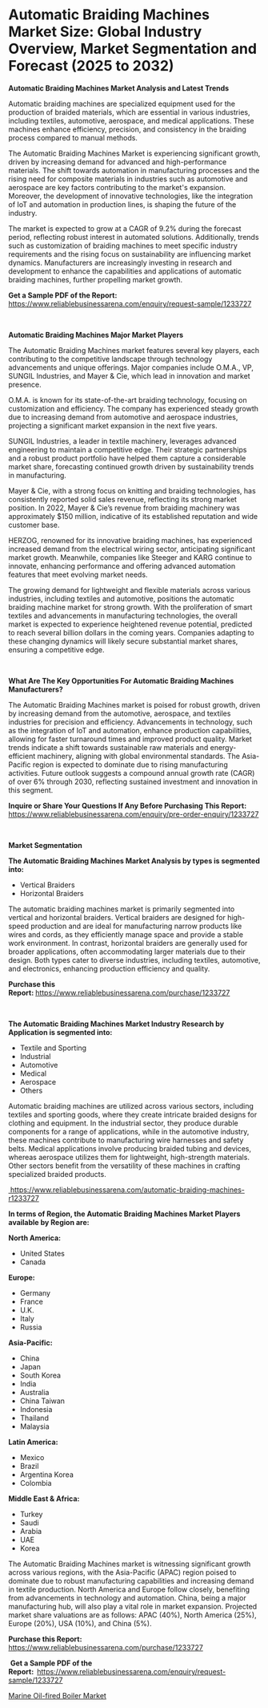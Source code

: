 <p><h1>Automatic Braiding Machines Market Size: Global Industry Overview, Market Segmentation and Forecast (2025 to 2032)</h1></p><p><strong>Automatic Braiding Machines Market Analysis and Latest Trends</strong></p>
<p><p>Automatic braiding machines are specialized equipment used for the production of braided materials, which are essential in various industries, including textiles, automotive, aerospace, and medical applications. These machines enhance efficiency, precision, and consistency in the braiding process compared to manual methods. </p><p>The Automatic Braiding Machines Market is experiencing significant growth, driven by increasing demand for advanced and high-performance materials. The shift towards automation in manufacturing processes and the rising need for composite materials in industries such as automotive and aerospace are key factors contributing to the market's expansion. Moreover, the development of innovative technologies, like the integration of IoT and automation in production lines, is shaping the future of the industry. </p><p>The market is expected to grow at a CAGR of 9.2% during the forecast period, reflecting robust interest in automated solutions. Additionally, trends such as customization of braiding machines to meet specific industry requirements and the rising focus on sustainability are influencing market dynamics. Manufacturers are increasingly investing in research and development to enhance the capabilities and applications of automatic braiding machines, further propelling market growth.</p></p>
<p><strong>Get a Sample PDF of the Report:&nbsp;</strong> <a href="https://www.reliablebusinessarena.com/enquiry/request-sample/1233727?utm_campaign=3580&utm_medium=2&utm_source=Github&utm_content=ia&utm_term=11042025&utm_id=automatic-braiding-machines">https://www.reliablebusinessarena.com/enquiry/request-sample/1233727</a></p>
<p>&nbsp;</p>
<p><strong>Automatic Braiding Machines Major Market Players</strong></p>
<p><p>The Automatic Braiding Machines market features several key players, each contributing to the competitive landscape through technology advancements and unique offerings. Major companies include O.M.A., VP, SUNGIL Industries, and Mayer & Cie, which lead in innovation and market presence.</p><p>O.M.A. is known for its state-of-the-art braiding technology, focusing on customization and efficiency. The company has experienced steady growth due to increasing demand from automotive and aerospace industries, projecting a significant market expansion in the next five years.</p><p>SUNGIL Industries, a leader in textile machinery, leverages advanced engineering to maintain a competitive edge. Their strategic partnerships and a robust product portfolio have helped them capture a considerable market share, forecasting continued growth driven by sustainability trends in manufacturing.</p><p>Mayer & Cie, with a strong focus on knitting and braiding technologies, has consistently reported solid sales revenue, reflecting its strong market position. In 2022, Mayer & Cie’s revenue from braiding machinery was approximately $150 million, indicative of its established reputation and wide customer base.</p><p>HERZOG, renowned for its innovative braiding machines, has experienced increased demand from the electrical wiring sector, anticipating significant market growth. Meanwhile, companies like Steeger and KARG continue to innovate, enhancing performance and offering advanced automation features that meet evolving market needs.</p><p>The growing demand for lightweight and flexible materials across various industries, including textiles and automotive, positions the automatic braiding machine market for strong growth. With the proliferation of smart textiles and advancements in manufacturing technologies, the overall market is expected to experience heightened revenue potential, predicted to reach several billion dollars in the coming years. Companies adapting to these changing dynamics will likely secure substantial market shares, ensuring a competitive edge.</p></p>
<p>&nbsp;</p>
<p><strong>What Are The Key Opportunities For Automatic Braiding Machines Manufacturers?</strong></p>
<p><p>The Automatic Braiding Machines market is poised for robust growth, driven by increasing demand from the automotive, aerospace, and textiles industries for precision and efficiency. Advancements in technology, such as the integration of IoT and automation, enhance production capabilities, allowing for faster turnaround times and improved product quality. Market trends indicate a shift towards sustainable raw materials and energy-efficient machinery, aligning with global environmental standards. The Asia-Pacific region is expected to dominate due to rising manufacturing activities. Future outlook suggests a compound annual growth rate (CAGR) of over 6% through 2030, reflecting sustained investment and innovation in this segment.</p></p>
<p><strong>Inquire or Share Your Questions If Any Before Purchasing This Report:</strong> <a href="https://www.reliablebusinessarena.com/enquiry/pre-order-enquiry/1233727?utm_campaign=3580&utm_medium=2&utm_source=Github&utm_content=ia&utm_term=11042025&utm_id=automatic-braiding-machines">https://www.reliablebusinessarena.com/enquiry/pre-order-enquiry/1233727</a></p>
<p>&nbsp;</p>
<p><strong>Market Segmentation</strong></p>
<p><strong>The Automatic Braiding Machines Market Analysis by types is segmented into:</strong></p>
<p><ul><li>Vertical Braiders</li><li>Horizontal Braiders</li></ul></p>
<p><p>The automatic braiding machines market is primarily segmented into vertical and horizontal braiders. Vertical braiders are designed for high-speed production and are ideal for manufacturing narrow products like wires and cords, as they efficiently manage space and provide a stable work environment. In contrast, horizontal braiders are generally used for broader applications, often accommodating larger materials due to their design. Both types cater to diverse industries, including textiles, automotive, and electronics, enhancing production efficiency and quality.</p></p>
<p><strong>Purchase this Report:&nbsp;</strong><a href="https://www.reliablebusinessarena.com/purchase/1233727?utm_campaign=3580&utm_medium=2&utm_source=Github&utm_content=ia&utm_term=11042025&utm_id=automatic-braiding-machines">https://www.reliablebusinessarena.com/purchase/1233727</a></p>
<p>&nbsp;</p>
<p><strong>The Automatic Braiding Machines Market Industry Research by Application is segmented into:</strong></p>
<p><ul><li>Textile and Sporting</li><li>Industrial</li><li>Automotive</li><li>Medical</li><li>Aerospace</li><li>Others</li></ul></p>
<p><p>Automatic braiding machines are utilized across various sectors, including textiles and sporting goods, where they create intricate braided designs for clothing and equipment. In the industrial sector, they produce durable components for a range of applications, while in the automotive industry, these machines contribute to manufacturing wire harnesses and safety belts. Medical applications involve producing braided tubing and devices, whereas aerospace utilizes them for lightweight, high-strength materials. Other sectors benefit from the versatility of these machines in crafting specialized braided products.</p></p>
<p><a href="https://www.reliablebusinessarena.com/automatic-braiding-machines-r1233727?utm_campaign=3580&utm_medium=2&utm_source=Github&utm_content=ia&utm_term=11042025&utm_id=automatic-braiding-machines">&nbsp;https://www.reliablebusinessarena.com/automatic-braiding-machines-r1233727</a></p>
<p><strong>In terms of Region, the Automatic Braiding Machines Market Players available by Region are:</strong></p>
<p>
    <p> <strong> North America: </strong>
        <ul>
            <li>United States</li>
            <li>Canada</li>
        </ul>
        </p> 
    <p> <strong> Europe: </strong>
        <ul>
            <li>Germany</li>
            <li>France</li>
            <li>U.K.</li>
            <li>Italy</li>
            <li>Russia</li>
        </ul>
        </p> 
    <p> <strong> Asia-Pacific: </strong>
        <ul>
            <li>China</li>
            <li>Japan</li>
            <li>South Korea</li>
            <li>India</li>
            <li>Australia</li>
            <li>China Taiwan</li>
            <li>Indonesia</li>
            <li>Thailand</li>
            <li>Malaysia</li>
        </ul>
        </p> 
    <p> <strong> Latin America: </strong>
        <ul>
            <li>Mexico</li>
            <li>Brazil</li>
            <li>Argentina Korea</li>
            <li>Colombia</li>
        </ul>
        </p> 
    <p> <strong> Middle East & Africa: </strong>
        <ul>
            <li>Turkey</li>
            <li>Saudi</li>
            <li>Arabia</li>
            <li>UAE</li>
            <li>Korea</li>
        </ul>
    </p>
    </p>
<p><p>The Automatic Braiding Machines market is witnessing significant growth across various regions, with the Asia-Pacific (APAC) region poised to dominate due to robust manufacturing capabilities and increasing demand in textile production. North America and Europe follow closely, benefiting from advancements in technology and automation. China, being a major manufacturing hub, will also play a vital role in market expansion. Projected market share valuations are as follows: APAC (40%), North America (25%), Europe (20%), USA (10%), and China (5%).</p></p>
<p><strong>Purchase this Report: </strong><a href="https://www.reliablebusinessarena.com/purchase/1233727?utm_campaign=3580&utm_medium=2&utm_source=Github&utm_content=ia&utm_term=11042025&utm_id=automatic-braiding-machines">https://www.reliablebusinessarena.com/purchase/1233727</a></p>
<p>&nbsp;<strong>Get a Sample PDF of the Report:&nbsp;&nbsp;</strong><a href="https://www.reliablebusinessarena.com/enquiry/request-sample/1233727?utm_campaign=3580&utm_medium=2&utm_source=Github&utm_content=ia&utm_term=11042025&utm_id=automatic-braiding-machines">https://www.reliablebusinessarena.com/enquiry/request-sample/1233727</a></p>
<p><strong></strong></p>
<p><p><a href="https://github.com/jhoonatsev/Market-Research-Report-List-1/blob/main/marine-oil-fired-boiler-market.md?utm_campaign=3580&utm_medium=2&utm_source=Github&utm_content=ia&utm_term=11042025&utm_id=automatic-braiding-machines">Marine Oil-fired Boiler Market</a></p></p>